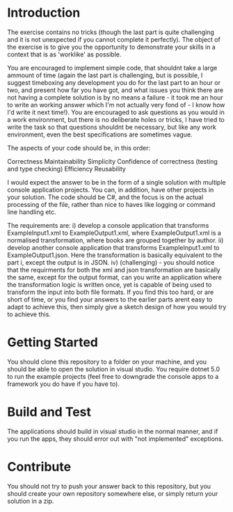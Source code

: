 # Introduction 

The exercise contains no tricks (though the last part is quite challenging and it is not unexpected if you cannot complete it perfectly).
The object of the exercise is to give you the opportunity to demonstrate your skills in a context that is as 'worklike' as possible.

You are encouraged to implement simple code, that shouldnt take a large ammount of time (again the last part is challenging, but is possible,
I suggest timeboxing any development you do for the last part to an hour or two, and present how far you have got, and what issues you think there are
not having a complete solution is by no means a failure - it took me an hour to write an working answer which I'm not actually very fond of - I know
how I'd write it next time!).
You are encouraged to ask questions as you would in a work environment, but there is no deliberate holes or tricks, I have tried to write the task so
that questions shouldnt be necessary, but like any work environment, even the best specifications are sometimes vague.

The aspects of your code should be, in this order:

Correctness
Maintainability
Simplicity
Confidence of correctness (testing and type checking)
Efficiency
Reusability

I would expect the answer to be in the form of a single solution with multiple console application projects. You can, in addition, have other projects
in your solution.
The code should be C#, and the focus is on the actual processing of the file, rather than nice to haves like logging or command line handling etc.

The requirements are:
i) develop a console application that transforms ExampleInput1.xml to ExampleOutput1.xml, where ExampleOutput1.xml is a normalised
transformation, where books are grouped together by author.
ii) develop another console application that transforms ExampleInput1.xml to ExampleOutput1.json.
Here the transformation is basically equivalent to the part i, except the output is in JSON.
iv) (challenging) - you should notice that the requirments for both the xml and json transformation are basically the same, except for the output format,
can you write an application where the transformation logic is written once, yet is capable of being used to transform the input into both file
formats. If you find this too hard, or are short of time, or you find your answers to the earlier parts arent easy to adapt to achieve this, then simply
give a sketch design of how you would try to achieve this.

# Getting Started

You should clone this repository to a folder on your machine, and you should be able to open the solution in visual studio.
You require dotnet 5.0 to run the example projects (feel free to downgrade the console apps to a framework you do have if you have to).

# Build and Test

The applications should build in visual studio in the normal manner, and if you run the apps, they should error out with "not implemented" exceptions.

# Contribute

You should not try to push your answer back to this repository, but you should create your own repository somewhere else, or simply return your solution in a zip.